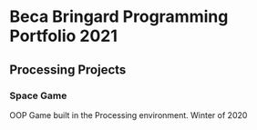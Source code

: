 # Beca Bringard Programming Portfolio 2021

## Processing Projects

### Space Game
OOP Game built in the Processing environment. Winter of 2020
